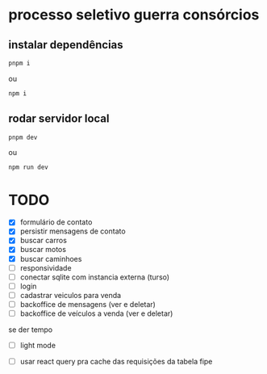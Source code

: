 # processo seletivo guerra consórcios

## instalar dependências

```bash
pnpm i
```
ou
```bash
npm i
```

## rodar servidor local

```bash
pnpm dev
```
ou
```bash
npm run dev
```


# TODO

- [x] formulário de contato
- [x] persistir mensagens de contato
- [x] buscar carros
- [x] buscar motos
- [x] buscar caminhoes
- [ ] responsividade
- [ ] conectar sqlite com instancia externa (turso)
- [ ] login
- [ ] cadastrar veiculos para venda
- [ ] backoffice de mensagens (ver e deletar)
- [ ] backoffice de veículos a venda (ver e deletar)

se der tempo
- [ ] light mode
- [ ] usar react query pra cache das requisições da tabela fipe

